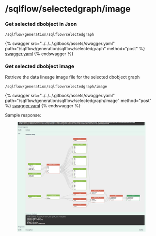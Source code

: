 # /sqlflow/selectedgraph/image

### Get selected dbobject in Json

```
/sqlflow/generation/sqlflow/selectedgraph
```

{% swagger src="../../../.gitbook/assets/swagger.yaml" path="/sqlflow/generation/sqlflow/selectedgraph" method="post" %}
[swagger.yaml](../../../.gitbook/assets/swagger.yaml)
{% endswagger %}

### Get selected dbobject image

Retrieve the data lineage image file for the selected dbobject graph

```
/sqlflow/generation/sqlflow/selectedgraph/image
```

{% swagger src="../../../.gitbook/assets/swagger.yaml" path="/sqlflow/generation/sqlflow/selectedgraph/image" method="post" %}
[swagger.yaml](../../../.gitbook/assets/swagger.yaml)
{% endswagger %}

Sample response:

<figure><img src="../../../.gitbook/assets/微信截图_20230322235852.png" alt=""><figcaption></figcaption></figure>
